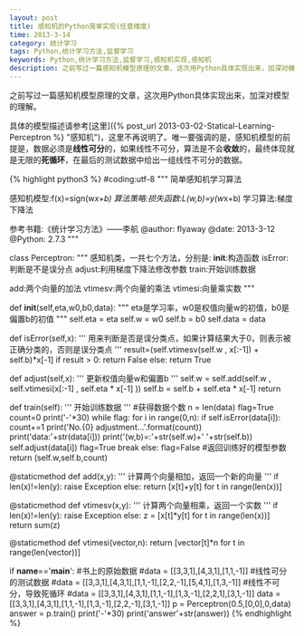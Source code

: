 ```yaml
---
layout: post
title: 感知机的Python简单实现(任意维度)
time: 2013-3-14
category: 统计学习
tags: Python,统计学习方法,监督学习
keywords: Python,统计学习方法,监督学习,感知机实现,感知机
description: 之前写过一篇感知机模型原理的文章，这次用Python具体实现出来，加深对模型的理解。
---
```


之前写过一篇感知机模型原理的文章，这次用Python具体实现出来，加深对模型的理解。

具体的模型描述请参考[这里]({% post_url 2013-03-02-Statical-Learning-Perceptron %} "感知机")，这里不再说明了。唯一要强调的是，感知机模型的前提是，数据必须是**线性可分**的，如果线性不可分，算法是不会**收敛**的，最终体现就是无限的**死循环**，在最后的测试数据中给出一组线性不可分的数据。


{% highlight python3 %}
#coding:utf-8
"""
简单感知机学习算法

感知机模型:f(x)=sign(w*x+b)
算法策略:损失函数:L(w,b)=y(w*x+b)
学习算法:梯度下降法

参考书籍:《统计学习方法》——李航
@author: flyaway
@date: 2013-3-12
@Python: 2.7.3
"""


class Perceptron:
  """
  感知机类，一共七个方法，分别是:
  __init__:构造函数
  isError:判断是不是误分点
  adjust:利用梯度下降法修改参数
  train:开始训练数据

  add:两个向量的加法
  vtimesv:两个向量的乘法
  vtimesi:向量乘实数
  """

  def __init__(self,eta,w0,b0,data):
    """
    eta是学习率，w0是权值向量w的初值，b0是偏置b的初值
    """
    self.eta = eta
    self.w = w0
    self.b = b0
    self.data = data

  def isError(self,x):
    '''
    用来判断是否是误分类点，如果计算结果大于0，则表示被正确分类的，否则是误分类点
    '''
    result=(self.vtimesv(self.w , x[:-1]) + self.b)*x[-1]
    if result > 0:
      return False
    else:
      return True 


  def adjust(self,x):
    '''
    更新权值向量w和偏置b
    '''
    self.w = self.add(self.w , self.vtimesi(x[:-1] , self.eta * x[-1] ))
    self.b = self.b + self.eta * x[-1]
    return
	
  def train(self):
    '''
    开始训练数据
    '''
    #获得数据个数
    n = len(data)
    flag=True
    count=0
    print('-'*30)
    while flag:
      for i in range(0,n):
        if self.isError(data[i]):
          count+=1
          print('No.{0} adjustment...'.format(count))
          print('data:'+str(data[i]))
          print('(w,b)=:'+str(self.w)+' '+str(self.b))
          self.adjust(data[i])
          flag=True
          break
        else:
          flag=False
    #返回训练好的模型参数
    return (self.w,self.b,count)

  @staticmethod
  def add(x,y):
    '''
    计算两个向量相加，返回一个新的向量
    '''
    if len(x)!=len(y):
      raise Exception
    else:
      return [x[t]+y[t] for t in range(len(x))]


  @staticmethod
  def vtimesv(x,y):
    '''
    计算两个向量相乘，返回一个实数
     '''
    if len(x)!=len(y):
      raise Exception
    else:
      z = [x[t]*y[t] for t in range(len(x))]
      return sum(z)
	
  @staticmethod
  def vtimesi(vector,n):
    return [vector[t]*n for t in range(len(vector))]


if __name__=='__main__':
  #书上的原始数据
  #data = [[3,3,1],[4,3,1],[1,1,-1]]
  #线性可分的测试数据
  #data = [[3,3,1],[4,3,1],[1,1,-1],[2,2,-1],[5,4,1],[1,3,-1]]
  #线性不可分，导致死循环
  #data = [[3,3,1],[4,3,1],[1,1,-1],[1,3,-1],[2,2,1],[3,1,-1]]
  data = [[3,3,1],[4,3,1],[1,1,-1],[1,3,-1],[2,2,-1],[3,1,-1]]
  p = Perceptron(0.5,[0,0],0,data)
  answer = p.train()
  print('-'*30)
  print('answer'+str(answer))
{% endhighlight %}

